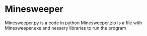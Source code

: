 # Minesweeper
Minesweeper.py is a code in python
Minesweeper.zip is a file with Minesweeper.exe and nessery libraries to run the program
